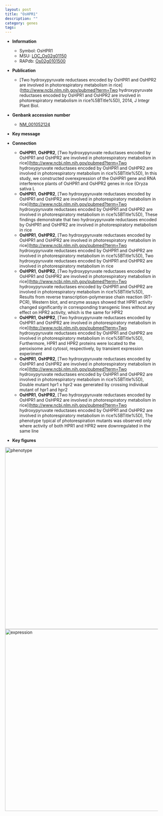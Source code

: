 ```yaml
---
layout: post
title: "OsHPR1"
description: ""
category: genes
tags: 
---
```


* **Information**  
    + Symbol: OsHPR1  
    + MSU: [LOC_Os02g01150](http://rice.plantbiology.msu.edu/cgi-bin/ORF_infopage.cgi?orf=LOC_Os02g01150)  
    + RAPdb: [Os02g0101500](http://rapdb.dna.affrc.go.jp/viewer/gbrowse_details/irgsp1?name=Os02g0101500)  

* **Publication**  
    + [Two hydroxypyruvate reductases encoded by OsHPR1 and OsHPR2 are involved in photorespiratory metabolism in rice](http://www.ncbi.nlm.nih.gov/pubmed?term=Two hydroxypyruvate reductases encoded by OsHPR1 and OsHPR2 are involved in photorespiratory metabolism in rice%5BTitle%5D), 2014, J Integr Plant Biol.

* **Genbank accession number**  
    + [NM_001052124](http://www.ncbi.nlm.nih.gov/nuccore/NM_001052124)

* **Key message**  

* **Connection**  
    + __OsHPR1__, __OsHPR2__, [Two hydroxypyruvate reductases encoded by OsHPR1 and OsHPR2 are involved in photorespiratory metabolism in rice](http://www.ncbi.nlm.nih.gov/pubmed?term=Two hydroxypyruvate reductases encoded by OsHPR1 and OsHPR2 are involved in photorespiratory metabolism in rice%5BTitle%5D), In this study, we constructed overexpression of the OsHPR1 gene and RNA interference plants of OsHPR1 and OsHPR2 genes in rice (Oryza sativa L
    + __OsHPR1__, __OsHPR2__, [Two hydroxypyruvate reductases encoded by OsHPR1 and OsHPR2 are involved in photorespiratory metabolism in rice](http://www.ncbi.nlm.nih.gov/pubmed?term=Two hydroxypyruvate reductases encoded by OsHPR1 and OsHPR2 are involved in photorespiratory metabolism in rice%5BTitle%5D), These findings demonstrate that two hydroxypyruvate reductases encoded by OsHPR1 and OsHPR2 are involved in photorespiratory metabolism in rice
    + __OsHPR1__, __OsHPR2__, [Two hydroxypyruvate reductases encoded by OsHPR1 and OsHPR2 are involved in photorespiratory metabolism in rice](http://www.ncbi.nlm.nih.gov/pubmed?term=Two hydroxypyruvate reductases encoded by OsHPR1 and OsHPR2 are involved in photorespiratory metabolism in rice%5BTitle%5D), Two hydroxypyruvate reductases encoded by OsHPR1 and OsHPR2 are involved in photorespiratory metabolism in rice
    + __OsHPR1__, __OsHPR2__, [Two hydroxypyruvate reductases encoded by OsHPR1 and OsHPR2 are involved in photorespiratory metabolism in rice](http://www.ncbi.nlm.nih.gov/pubmed?term=Two hydroxypyruvate reductases encoded by OsHPR1 and OsHPR2 are involved in photorespiratory metabolism in rice%5BTitle%5D), Results from reverse transcription-polymerase chain reaction (RT-PCR), Western blot, and enzyme assays showed that HPR1 activity changed significantly in corresponding transgenic lines without any effect on HPR2 activity, which is the same for HPR2
    + __OsHPR1__, __OsHPR2__, [Two hydroxypyruvate reductases encoded by OsHPR1 and OsHPR2 are involved in photorespiratory metabolism in rice](http://www.ncbi.nlm.nih.gov/pubmed?term=Two hydroxypyruvate reductases encoded by OsHPR1 and OsHPR2 are involved in photorespiratory metabolism in rice%5BTitle%5D), Furthermore, HPR1 and HPR2 proteins were located to the peroxisome and cytosol, respectively, by transient expression experiment
    + __OsHPR1__, __OsHPR2__, [Two hydroxypyruvate reductases encoded by OsHPR1 and OsHPR2 are involved in photorespiratory metabolism in rice](http://www.ncbi.nlm.nih.gov/pubmed?term=Two hydroxypyruvate reductases encoded by OsHPR1 and OsHPR2 are involved in photorespiratory metabolism in rice%5BTitle%5D), Double mutant hpr1 x hpr2 was generated by crossing individual mutant of hpr1 and hpr2
    + __OsHPR1__, __OsHPR2__, [Two hydroxypyruvate reductases encoded by OsHPR1 and OsHPR2 are involved in photorespiratory metabolism in rice](http://www.ncbi.nlm.nih.gov/pubmed?term=Two hydroxypyruvate reductases encoded by OsHPR1 and OsHPR2 are involved in photorespiratory metabolism in rice%5BTitle%5D), The phenotype typical of photorespiration mutants was observed only where activity of both HPR1 and HPR2 were downregulated in the same line

* **Key figures**  
<img src="http://funRiceGenes.github.io/images/OsHPR1.pheno.png" alt="phenotype"  style="width: 600px;"/>

<img src="http://funRiceGenes.github.io/images/OsHPR1.exp.png" alt="expression"  style="width: 600px;"/>


